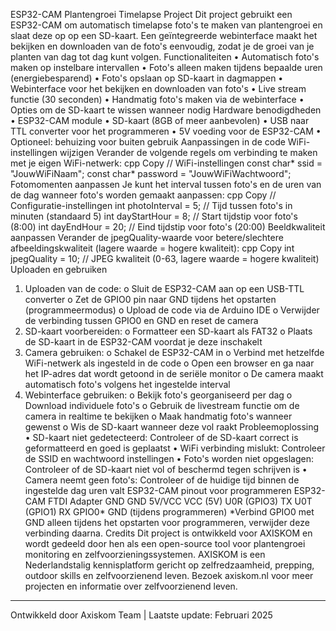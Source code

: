 ESP32-CAM Plantengroei Timelapse Project
Dit project gebruikt een ESP32-CAM om automatisch timelapse foto's te maken van plantengroei en slaat deze op op een SD-kaart. Een geïntegreerde webinterface maakt het bekijken en downloaden van de foto's eenvoudig, zodat je de groei van je planten van dag tot dag kunt volgen.
Functionaliteiten
•	Automatisch foto's maken op instelbare intervallen
•	Foto's alleen maken tijdens bepaalde uren (energiebesparend)
•	Foto's opslaan op SD-kaart in dagmappen
•	Webinterface voor het bekijken en downloaden van foto's
•	Live stream functie (30 seconden)
•	Handmatig foto's maken via de webinterface
•	Opties om de SD-kaart te wissen wanneer nodig
Hardware benodigdheden
•	ESP32-CAM module
•	SD-kaart (8GB of meer aanbevolen)
•	USB naar TTL converter voor het programmeren
•	5V voeding voor de ESP32-CAM
•	Optioneel: behuizing voor buiten gebruik
Aanpassingen in de code
WiFi-instellingen wijzigen
Verander de volgende regels om verbinding te maken met je eigen WiFi-netwerk:
cpp
Copy
// WiFi-instellingen
const char* ssid = "JouwWiFiNaam";
const char* password = "JouwWiFiWachtwoord";
Fotomomenten aanpassen
Je kunt het interval tussen foto's en de uren van de dag wanneer foto's worden gemaakt aanpassen:
cpp
Copy
// Configuratie-instellingen
int photoInterval = 5;  // Tijd tussen foto's in minuten (standaard 5)
int dayStartHour = 8;   // Start tijdstip voor foto's (8:00)
int dayEndHour = 20;    // Eind tijdstip voor foto's (20:00)
Beeldkwaliteit aanpassen
Verander de jpegQuality-waarde voor betere/slechtere afbeeldingskwaliteit (lagere waarde = hogere kwaliteit):
cpp
Copy
int jpegQuality = 10;   // JPEG kwaliteit (0-63, lagere waarde = hogere kwaliteit)
Uploaden en gebruiken
1.	Uploaden van de code: 
o	Sluit de ESP32-CAM aan op een USB-TTL converter
o	Zet de GPIO0 pin naar GND tijdens het opstarten (programmeermodus)
o	Upload de code via de Arduino IDE
o	Verwijder de verbinding tussen GPIO0 en GND en reset de camera
2.	SD-kaart voorbereiden: 
o	Formatteer een SD-kaart als FAT32
o	Plaats de SD-kaart in de ESP32-CAM voordat je deze inschakelt
3.	Camera gebruiken: 
o	Schakel de ESP32-CAM in
o	Verbind met hetzelfde WiFi-netwerk als ingesteld in de code
o	Open een browser en ga naar het IP-adres dat wordt getoond in de seriële monitor
o	De camera maakt automatisch foto's volgens het ingestelde interval
4.	Webinterface gebruiken: 
o	Bekijk foto's georganiseerd per dag
o	Download individuele foto's
o	Gebruik de livestream functie om de camera in realtime te bekijken
o	Maak handmatig foto's wanneer gewenst
o	Wis de SD-kaart wanneer deze vol raakt
Probleemoplossing
•	SD-kaart niet gedetecteerd: Controleer of de SD-kaart correct is geformatteerd en goed is geplaatst
•	WiFi verbinding mislukt: Controleer de SSID en wachtwoord instellingen
•	Foto's worden niet opgeslagen: Controleer of de SD-kaart niet vol of beschermd tegen schrijven is
•	Camera neemt geen foto's: Controleer of de huidige tijd binnen de ingestelde dag uren valt
ESP32-CAM pinout voor programmeren
ESP32-CAM	FTDI Adapter
GND	GND
5V/VCC	VCC (5V)
U0R (GPIO3)	TX
U0T (GPIO1)	RX
GPIO0*	GND (tijdens programmeren)
*Verbind GPIO0 met GND alleen tijdens het opstarten voor programmeren, verwijder deze verbinding daarna.
Credits
Dit project is ontwikkeld voor AXISKOM en wordt gedeeld door hen als een open-source tool voor plantengroei monitoring en zelfvoorzieningssystemen. AXISKOM is een Nederlandstalig kennisplatform gericht op zelfredzaamheid, prepping, outdoor skills en zelfvoorzienend leven.
Bezoek axiskom.nl voor meer projecten en informatie over zelfvoorzienend leven.
________________________________________
Ontwikkeld door Axiskom Team | Laatste update: Februari 2025

